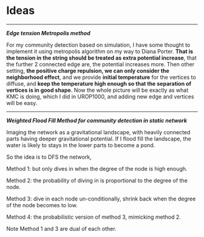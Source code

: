 # Ideas

---

***Edge tension Metropolis method***

For my community detection based on simulation, I have some thought to implement it using metropolis algorithm on my way to Diana Porter. **That is the tension in the string should be treated as extra potential increase**, that the further 2 connected edge are, the potential increases more. Then other setting, **the positive charge repulsion, we can only consider the neighborhood effect**, and we provide **initial temperature** for the vertices to diffuse, and **keep the temperature high enough so that the separation of vertices is in good shape**. Now the whole picture will be exactly as what KMC is doing, which I did in UROP1000, and adding new edge and vertices will be easy.

---

***Weighted Flood Fill Method for community detection in static network***

Imaging the network as a gravitational landscape, with heavily connected parts having deeper gravitational potential. If I flood fill the landscape, the water is likely to stays in the lower parts to become a pond.

So the idea is to DFS the network, 

Method 1: but only dives in when the degree of the node is high enough. 

Method 2: the probability of diving in is proportional to the degree of the node.

Method 3: dive in each node un-conditionally, shrink back when the degree of the node becomes to low.

Method 4: the probabilistic version of method 3, mimicking method 2.

Note Method 1 and 3 are dual of each other. 